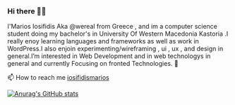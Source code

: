 ### Hi there 👋👋

I'Marios Iosifidis Aka @wereal from Greece , and im a computer science student doing my  bachelor's in University Of Western Macedonia Kastoria .I really enoy learning languages and frameworks as well as work in WordPress.I also enjoin experimenting/wireframing , ui , ux , and design in general.I’m interested in Web Development and in web technologys in general and currently Focusing on fronted Technologies. 👀

📫 How to reach me [iosifidismarios](https://www.linkedin.com/in/iosifidismarios/)


[![Anurag's GitHub stats](https://github-readme-stats.vercel.app/api?username=wereal)](https://github.com/anuraghazra/github-readme-stats)
